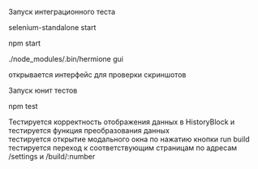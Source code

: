 Запуск интеграционного теста

selenium-standalone start

npm start

./node_modules/.bin/hermione gui


открывается интерфейс для проверки скриншотов





Запуск юнит тестов 

npm test


Тестируется корректность отображения данных в HistoryBlock и тестируется функция преобразования данных <br/>
тестируется открытие модального окна по нажатию кнопки run build <br/>
тестируется переход к соответствующим страницам по адресам /settings и /build/:number
